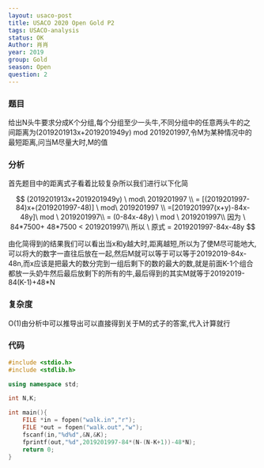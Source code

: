 ```yaml
---
layout: usaco-post
title: USACO 2020 Open Gold P2
tags: USACO-analysis
status: OK
Author: 肖肖
year: 2019
group: Gold
season: Open
question: 2
---
```


### 题目

给出N头牛要求分成K个分组,每个分组至少一头牛,不同分组中的任意两头牛的之间距离为(2019201913x+2019201949y) mod 2019201997,令M为某种情况中的最短距离,问当M尽量大时,M的值

### 分析

首先题目中的距离式子看着比较复杂所以我们进行以下化简

$$
(2019201913x+2019201949y) \ mod\ 2019201997 \\ =
[(2019201997-84)x+(2019201997-48)] \ mod\ 2019201997 \\ =[2019201997(x+y)-84x-48y]\ mod \ 2019201997\\ =
(0-84x-48y) \ mod \ 2019201997\\
因为 \  84*7500+ 48*7500 < 2019201997\\
所以 \ 原式 = 2019201997-84x-48y
$$

由化简得到的结果我们可以看出当x和y越大时,距离越短,所以为了使M尽可能地大,可以将大的数字一直往后放在一起,然后M就可以等于可以等于20192019-84x-48n,而x应该是把最大的数分完到一组后剩下的数的最大的数,就是前面K-1个组合都放一头奶牛然后最后放剩下的所有的牛,最后得到的其实M就等于20192019-84(K-1)+48*N

### 复杂度

O(1)由分析中可以推导出可以直接得到关于M的式子的答案,代入计算就行

### 代码

```c++
#include <stdio.h>
#include <stdlib.h>

using namespace std;

int N,K;

int main(){
	FILE *in = fopen("walk.in","r");
	FILE *out = fopen("walk.out","w");
	fscanf(in,"%d%d",&N,&K);
	fprintf(out,"%d",2019201997-84*(N-(N-K+1))-48*N);
	return 0;
}

```


